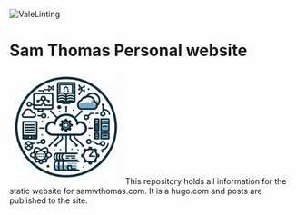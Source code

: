 ![ValeLinting](https://github.com/sam-w-thomas/samwthomas.com/actions/workflows/samwthomas-vale-lint.yml/badge.svg)
# Sam Thomas Personal website
<img src="static/logo.jpeg" alt="drawing" width="200" />
This repository holds all information for the static website for samwthomas.com. It is a hugo.com and posts are published to the site. 
